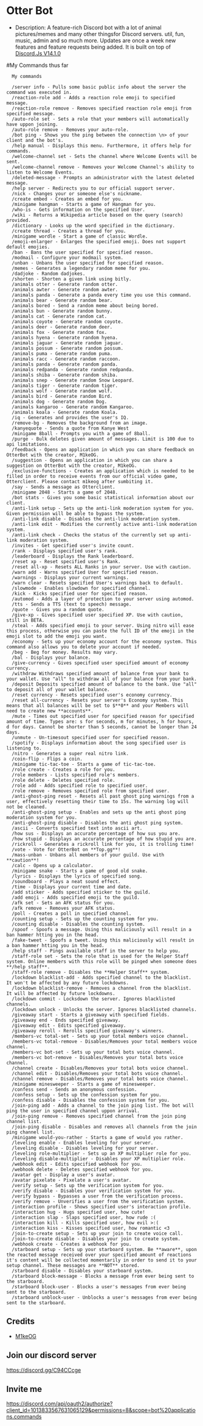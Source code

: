 # Otter Bot

- Description: A feature-rich Discord bot with a lot of animal pictures/memes and many other thingsfor Discord servers. util, fun, music, admin and so much more. Updates are once a week new features and feature requests being added. It is built on top of [Discord.Js V14.1.0](https://discord.js.org/)

#My Commands thus far

      My commands

      /server info - Pulls some basic public info about the server the command was executed in.
      /reaction-role add - Adds a reaction role emoji to specified message.
      /reaction-role remove - Removes specified reaction role emoji from specified message.
      /auto-role set - Sets a role that your members will automatically have uppon joining.
      /auto-role remove - Removes your auto-role.
      /bot ping - Shows you the ping between the connection \n> of your client and the bot's.
      /help manual - Displays this menu. Furthermore, it offers help for commands.
      /welcome-channel set - Sets the channel where Welcome Events will be sent.
      /welcome-channel remove - Removes your Welcome Channel's ability to listen to Welcome Events.
      /deleted-message - Prompts an administrator with the latest deleted message.
      /help server - Redirects you to our official support server.
      /nick - Changes your or someone else's nickname.
      /create embed - Creates an embed for you.
      /minigame hangman - Starts a game of Hangman for you.
      /who-is - Gets information on the specified User.
      /wiki - Returns a Wikipedia article based on the query (search) provided.
      /dictionary - Looks up the word specified in the dictionary.
      /create thread - Creates a thread for you.
      /minigame wordle - Start a game of classic Wordle.
      /emoji-enlarger - Enlarges the specified emoji. Does not support default emojies.
      /ban - Bans the user specified for specified reason.
      /modmail - Configure your modmail system.
      /unban - Unbans the user specified for specified reason.
      /memes - Generates a legendary random meme for you.
      /dadjoke - Random dadjokes.
      /shorten - Shorten a given link using bitly.
      /animals otter - Generate random otter.
      /animals awter - Generate random awter.
      /animals panda - Generate a panda every time you use this command.
      /animals bear - Generate random bear.
      /animals bored - Send a random meme about being bored.
      /animals bun - Generate random bunny.
      /animals cat - Generate random cat.
      /animals coyote - Generate random coyote.
      /animals deer - Generate random deer.
      /animals fox - Generate random fox.
      /animals hyena - Generate random hyena.
      /animals jaguar - Generate random jaguar.
      /animals possum - Generate random possum.
      /animals puma - Generate random puma.
      /animals racc - Generate random raccoon.
      /animals panda - Generate random panda.
      /animals redpanda - Generate random redpanda.
      /animals shiba - Generate random shiba.
      /animals snep - Generate random Snow Leopard.
      /animals tiger - Generate random tiger.
      /animals wolf - Generate random wolf.
      /animals bird - Generate random Bird.
      /animals dog - Generate random Dog.
      /animals kangaroo - Generate random Kangaroo.
      /animals koala - Generate random Koala.
      /iq - Generates and provides the user's IQ.
      /remove-bg - Removes the background from an image.
      /kanyequote - Sends a quote from Kanye West
      /minigame 8ball - Prompts you with a game of 8ball.
      /purge - Bulk deletes given amount of messages. Limit is 100 due to api limitations.
      /feedback - Opens an application in which you can share feedback on OtterBot with the creator, M1keOG.
      /suggestion - Opens an application in which you can share a suggestion on OtterBot with the creator, M1keOG.
      /exclusive-functions - Creates an application which is needed to be filled in order to receive events from our official video game, Otterclient. Please contact m1keog after sumbiting it.
      /say - Sends a message as Otterclient.
      /minigame 2048 - Starts a game of 2048.
      /bot stats - Gives you some basic statistical information about our client.
      /anti-link setup - Sets up the anti-link moderation system for you. Given permission will be able to bypass the system.
      /anti-link disable - Disables the anti-link moderation system.
      /anti-link edit - Modifies the currently active anti-link moderation system.
      /anti-link check - Checks the status of the currently set up anti-link moderation system.
      /invites - Get specified user's invite count.
      /rank - Displays specified user's rank.
      /leaderboard - Displays the Rank leaderboard.
      /reset xp - Reset specified user's Rank.
      /reset all-xp - Resets ALL Ranks in your server. Use with caution.
      /warn add - Warns specified User for specified reason.
      /warnings - Displays your current warnings.
      /warn clear - Resets specified User's warnings back to default.
      /slowmode - Enables slowdown for specified channel.
      /kick - Kicks specified user for specified reason.
      /automod - Adds a layer of protection to your server using automod.
      /tts - Sends a TTS (text to speech) message.
      /quote - Gives you a random quote.
      /give-xp - Gives specified user specified XP. Use with caution, still in BETA.
      /steal - Adds specified emoji to your server. Using nitro will ease this process, otherwise you can paste the full ID of the emoji in the emoji slot to add the emoji you want.
      /economy - Sets up your economy account for the economy system. This command also allows you to delete your account if needed.
      /beg - Beg for money. Results may vary.
      /bal - Displays your balance.
      /give-currency - Gives specified user specified amount of economy currency.
      /withdraw Withdraws specified amount of balance from your bank to your wallet. Use "all" to withdraw all of your balance from your bank.
      /deposit Deposits specified amount of balance to the bank. Use "all" to deposit all of your wallet balance.
      /reset currency - Resets specified user's economy currency.
      /reset all-currency - Resets your server's Economy system. This means that all balances will be set to $**0** and your Members will need to create new **accounts**.
      /mute - Times out specified user for specified reason for specified amount of time. Types are: s for seconds, m for minutes, h for hours, d for days. Cannot be shorter than 5 seconds, cannot be longer than 24 days.
      /unmute - Un-timesout specified user for specified reason.
      /spotify - Displays information about the song specified user is listening to.
      /nitro - Generates a super real nitro link.
      /coin-flip - Flips a coin.
      /minigame tic-tac-toe - Starts a game of tic-tac-toe.
      /role create - Creates a role for you.
      /role members - Lists specified role's members.
      /role delete - Deletes specified role.
      /role add - Adds specified role to specified user.
      /role remove - Removes specified role from specified user.
      /anti-ghost-ping reset - Resets all past ghost ping warnings from a user, effectively resetting their time to 15s. The warning log will not be cleaned.
      /anti-ghost-ping setup - Enables and sets up the anti ghost ping moderation system for you.
      /anti-ghost-ping disable - Disables the anti ghost ping system.
      /ascii - Converts specified text into ascii art.
      /how sus - Displays an accurate percentage of how sus you are.  
      /how stupid - Displays an accurate percentage of how stupid you are. 
      /rickroll - Generates a rickroll link for you, it is trolling time!
      /vote - Vote for OtterBot on **Top.gg**!
      /mass-unban - Unbans all members of your guild. Use with **caution**!
      /calc - Opens up a calculator.
      /minigame snake - Starts a game of good old snake.
      /lyrics - Displays the lyrics of specified song.
      /soundboard - Plays a neat sound effect.
      /time - Displays your current time and date.
      /add sticker - Adds specified sticker to the guild.
      /add emoji - Adds specified emoji to the guild.
      /afk set - Sets an AFK status for you.
      /afk remove - Removes your AFK status.
      /poll - Creates a poll in specified channel.
      /counting setup - Sets up the counting system for you.
      /counting disable - Disables the counting system.
      /spoof - Spoofs a message. Using this maliciously will result in a ban hammer htting you in the head.
      /fake-tweet - Spoofs a tweet. Using this maliciously will result in a ban hammer htting you in the head.
      /help staff - Pings available staff in the server to help you.
      /staff-role set - Sets the role that is used for the Helper Staff system. Online members with this role will be pinged when someone does **/help staff**.
      /staff-role remove - Disables the **Helper Staff** system.
      /lockdown blacklist-add - Adds specified channel to the blacklist. It won't be affected by any future lockdowns.
      /lockdown blacklist-remove - Removes a channel from the blacklist. It will be affected by future lockdowns.
      /lockdown commit - Locksdown the server. Ignores blacklisted channels.
      /lockdown unlock - Unlocks the server. Ignores blacklisted channels.
      /giveaway start - Starts a giveaway with specified fields.
      /giveaway end - Ends specified giveaway.
      /giveaway edit - Edits specified giveaway.
      /giveaway reroll - Rerolls specified giveaway's winners.
      /members-vc total-set - Sets up your total members voice channel.
      /members-vc total-remove - Disables/Removes your total members voice channel.
      /members-vc bot-set - Sets up your total bots voice channel.
      /members-vc bot-remove - Disables/Removes your total bots voice channel.
      /channel create - Disables/Removes your total bots voice channel.
      /channel edit - Disables/Removes your total bots voice channel.
      /channel remove - Disables/Removes your total bots voice channel.
      /minigame minesweeper - Starts a game of minesweeper.
      /confess send - Sends an anonymous confession.
      /confess setup - Sets up the confession system for you.
      /confess disable - Disables the confession system for you.
      /join-ping add - Adds a channel to the join ping list. The bot will ping the user in specified channel uppon arrival.
      /join-ping remove - Removes specified channel from the join ping channel list.
      /join-ping disable - Disables and removes all channels from the join ping channel list.
      /minigame would-you-rather - Starts a game of would you rather.
      /leveling enable - Enables leveling for your server.
      /leveling disable - Disables leveling for your server.
      /leveling role-multiplier - Sets up an XP multiplier role for you.
      /leveling disable-multiplier - Disables your XP multiplier role.
      /webhook edit - Edits specified webhook for you.
      /webhook delete - Deletes specified webhook for you.
      /avatar get - Display a user's avatar.
      /avatar pixelate - Pixelate a user's avatar.
      /verify setup - Sets up the verification system for you.
      /verify disable - Disables your verification system for you.
      /verify bypass - Bypasses a user from the verification process.
      /verify remove - Unverifies a user from the verification system.
      /interaction profile - Shows specified user's interaction profile.
      /interaction hug - Hugs specified user, how cute!
      /interaction slap - Slaps specified user, how rude :(
      /interaction kill - Kills specified user, how evil >:(     
      /interaction kiss - Kisses specified user, how romantic <3  
      /join-to-create setup - Sets up your join to create voice call.
      /join-to-create disable - Disables your join to create system.
      /webhook create - Creates a webhook for you. 
      /starboard setup - Sets up your starboard system. Be **aware**, upon the reacted message received over your specified amount of reactions it's content will be collected momentarily in order to send it to your setup channel. These messages are **NOT** stored.
      /starboard disable - Disables your starboard system.
      /starboard block-message - Blocks a message from ever being sent to the starboard.
      /starboard block-user - Blocks a user's messages from ever being sent to the starboard.
      /starboard unblock-user - Unblocks a user's messages from ever being sent to the starboard.
      
      

## Credits

- [M1keOG](https://github.com/M1ke0G/)

## Join our discord server
<https://discord.gg/C94CCcge>

## Invite me
<https://discord.com/api/oauth2/authorize?client_id=1013833567631065129&permissions=8&scope=bot%20applications.commands>
